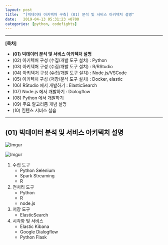 ```yaml
---
layout: post
title:  "[빅데이터 아키텍처 구축] (01) 분석 및 서비스 아키텍처 설명"
date:   2019-04-13 05:31:23 +0700
categories: [python, codefights]
---
```


___

__[목차]__

- __(01) 빅데이터 분석 및 서비스 아키텍처 설명__
- (02) 아키텍처 구성 (수집/개발 도구 설치) : Python
- (03) 아키텍처 구성 (수집/개발 도구 설치) : R/RStudio
- (04) 아키텍처 구성 (수집/개발 도구 설치) : Node.js/VSCode
- (05) 아키텍처 구성 (저장/분석 도구 설치) : Docker, elastic
- (06) RStudio 에서 개발하기 : ElasticSearch
- (07) Node.js 에서 개발하기 : Dialogflow
- (08) Python 에서 개발하기
- (09) 주요 알고리즘 개념 설명
- (10) 컨텐츠 서비스 실습

___

## (01) 빅데이터 분석 및 서비스 아키텍처 설명
![Imgur](https://i.imgur.com/N8N4IPD.png)

![Imgur](https://i.imgur.com/IhopIMe.png)

1) 수집 도구
	- Python Selenium
	- Spark Streaming
	- R
2) 전처리 도구
	- Python
	- R
	- node.js
3) 저장 도구
	- ElasticSearch
4) 시각화 및 서비스
	- Elastic Kibana
	- Google Dialogflow
	- Python Flask
